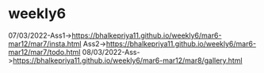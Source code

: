 # weekly6
07/03/2022-Ass1->https://bhalkepriya11.github.io/weekly6/mar6-mar12/mar7/insta.html
           Ass2->https://bhalkepriya11.github.io/weekly6/mar6-mar12/mar7/todo.html
08/03/2022-Ass->https://bhalkepriya11.github.io/weekly6/mar6-mar12/mar8/gallery.html           
